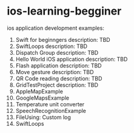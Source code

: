 # ios-learning-begginer
ios application development examples:

1. Swift for beginngers
    description: TBD
2. SwiftLoops
    description: TBD
3. Dispatch Group
    description: TBD
4. Hello World iOS application
    description: TBD
5. Flash application
    description: TBD
6. Move gesture
    description: TBD
7. QR Code reading
    description: TBD
8. GridTestProject
    description: TBD
9. AppleMapExample
10. GoogleMapsExample
11. Temperature unit converter
12. SpeechRecognitionExample
13. FileUsing:
      Custom log
14. SwiftLoops
